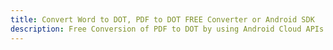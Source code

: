 ---title: Convert Word to DOT, PDF to DOT FREE Converter or Android SDKdescription: Free Conversion of PDF to DOT by using Android Cloud APIs & SDKs. Also Create, Edit & Render Microsoft Word & OpenOffice documents in the Cloud.---